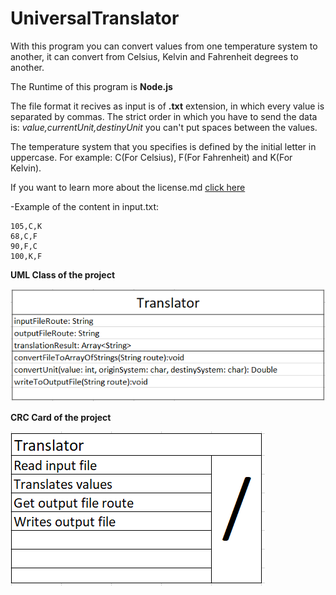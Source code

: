 # UniversalTranslator
With this program you can convert values from one temperature system to another, it can convert from Celsius, Kelvin and Fahrenheit degrees to another.

The Runtime of this program is **Node.js**


The file format it recives as input is of **.txt** extension, in which every value is separated by commas. 
The strict order in which you have to send the data is: *value,currentUnit,destinyUnit* you can't put spaces between the values.

The temperature system that you specifies is defined by the initial letter in uppercase. For example: C(For Celsius), F(For Fahrenheit) and K(For Kelvin).

If you want to learn more about the license.md [click here](./LICENSE)


-Example of the content in input.txt:
```
105,C,K
68,C,F
90,F,C
100,K,F
```

**UML Class of the project**

![UML CLASS](./Graphics/translatorUML.PNG)


**CRC Card of the project**

![CRC Card](./Graphics/CRCProyecto.PNG)
